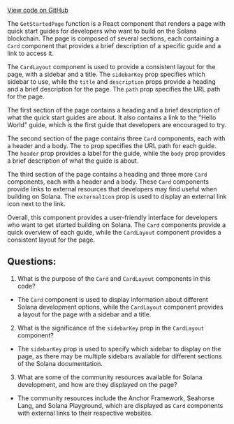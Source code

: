 [View code on GitHub](https://github.com/solana-labs/solana/blob/master/docs/src/pages/getstarted.jsx)

The `GetStartedPage` function is a React component that renders a page with quick start guides for developers who want to build on the Solana blockchain. The page is composed of several sections, each containing a `Card` component that provides a brief description of a specific guide and a link to access it. 

The `CardLayout` component is used to provide a consistent layout for the page, with a sidebar and a title. The `sidebarKey` prop specifies which sidebar to use, while the `title` and `description` props provide a heading and a brief description for the page. The `path` prop specifies the URL path for the page.

The first section of the page contains a heading and a brief description of what the quick start guides are about. It also contains a link to the "Hello World" guide, which is the first guide that developers are encouraged to try. 

The second section of the page contains three `Card` components, each with a header and a body. The `to` prop specifies the URL path for each guide. The `header` prop provides a label for the guide, while the `body` prop provides a brief description of what the guide is about. 

The third section of the page contains a heading and three more `Card` components, each with a header and a body. These `Card` components provide links to external resources that developers may find useful when building on Solana. The `externalIcon` prop is used to display an external link icon next to the link.

Overall, this component provides a user-friendly interface for developers who want to get started building on Solana. The `Card` components provide a quick overview of each guide, while the `CardLayout` component provides a consistent layout for the page.
## Questions: 
 1. What is the purpose of the `Card` and `CardLayout` components in this code?
- The `Card` component is used to display information about different Solana development options, while the `CardLayout` component provides a layout for the page with a sidebar and a title.

2. What is the significance of the `sidebarKey` prop in the `CardLayout` component?
- The `sidebarKey` prop is used to specify which sidebar to display on the page, as there may be multiple sidebars available for different sections of the Solana documentation.

3. What are some of the community resources available for Solana development, and how are they displayed on the page?
- The community resources include the Anchor Framework, Seahorse Lang, and Solana Playground, which are displayed as `Card` components with external links to their respective websites.
